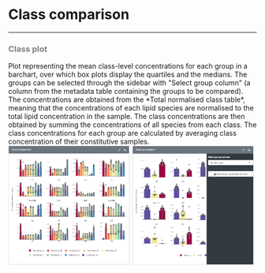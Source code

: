 Class comparison
=======================
---
<h3 style="color:gray">Class plot</h3>  
Plot representing the mean class-level concentrations for each group in a barchart, over which box plots display the quartiles and the medians. The groups can be selected through the sidebar with "Select group column" (a column from the metadata table containing the groups to be compared).  
The concentrations are obtained from the *Total normalised class table*, meaning that the concentrations of each lipid species are normalised to the total lipid concentration in the sample. The class concentrations are then obtained by summing the concentrations of all species from each class.  
The class concentrations for each group are calculated by averaging class concentration of their constitutive samples.  

<img src="./img/visualise_lips_class_comparison_1.png" width="49%">
<img src="./img/visualise_lips_class_comparison_2.png" width="49%">
